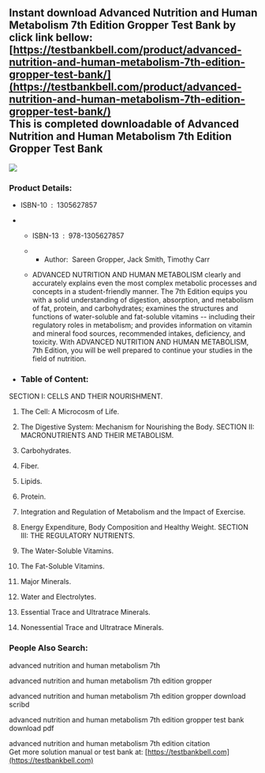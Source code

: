 Instant download **Advanced Nutrition and Human Metabolism 7th Edition Gropper Test Bank** by click link bellow:  
[https://testbankbell.com/product/advanced-nutrition-and-human-metabolism-7th-edition-gropper-test-bank/](https://testbankbell.com/product/advanced-nutrition-and-human-metabolism-7th-edition-gropper-test-bank/)  
This is completed downloadable of Advanced Nutrition and Human Metabolism 7th Edition Gropper Test Bank
-------------------------------------------------------------------------------------------------------


![](https://testbankbell.com/wp-content/uploads/2023/05/advanced-nutrition-human-metabolism-7th-edition-gropper-test-bank.jpg)
### Product Details:


* ISBN-10 ‏ : ‎ 1305627857
* * ISBN-13 ‏ : ‎ 978-1305627857
  * * Author:  Sareen Gropper, Jack Smith, Timothy Carr
   
  * ADVANCED NUTRITION AND HUMAN METABOLISM clearly and accurately explains even the most complex metabolic processes and concepts in a student-friendly manner. The 7th Edition equips you with a solid understanding of digestion, absorption, and metabolism of fat, protein, and carbohydrates; examines the structures and functions of water-soluble and fat-soluble vitamins -- including their regulatory roles in metabolism; and provides information on vitamin and mineral food sources, recommended intakes, deficiency, and toxicity. With ADVANCED NUTRITION AND HUMAN METABOLISM, 7th Edition, you will be well prepared to continue your studies in the field of nutrition.
 
* ### Table of Content:

SECTION I: CELLS AND THEIR NOURISHMENT.


1. The Cell: A Microcosm of Life.

2. The Digestive System: Mechanism for Nourishing the Body. SECTION II: MACRONUTRIENTS AND THEIR METABOLISM.

3. Carbohydrates.

4. Fiber.

5. Lipids.

6. Protein.

7. Integration and Regulation of Metabolism and the Impact of Exercise.

8. Energy Expenditure, Body Composition and Healthy Weight. SECTION III: THE REGULATORY NUTRIENTS.

9. The Water-Soluble Vitamins.

10. The Fat-Soluble Vitamins.

11. Major Minerals.

12. Water and Electrolytes.

13. Essential Trace and Ultratrace Minerals.

14. Nonessential Trace and Ultratrace Minerals.


 ### People Also Search:


 advanced nutrition and human metabolism 7th

 advanced nutrition and human metabolism 7th edition gropper

 advanced nutrition and human metabolism 7th edition gropper download scribd

 advanced nutrition and human metabolism 7th edition gropper test bank download pdf

 advanced nutrition and human metabolism 7th edition citation  
  Get more solution manual or test bank at: [https://testbankbell.com](https://testbankbell.com)
